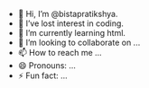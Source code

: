 - 👋 Hi, I’m @bistapratikshya.
- 👀 I’ve lost interest in coding.
- 🌱 I’m currently learning html.
- 💞️ I’m looking to collaborate on ...
- 📫 How to reach me ...
- 😄 Pronouns: ...
- ⚡ Fun fact: ...

<!---
bistapratikshya/bistapratikshya is a ✨ special ✨ repository because its `README.md` (this file) appears on your GitHub profile.
You can click the Preview link to take a look at your changes.
--->
